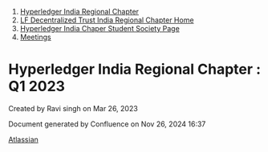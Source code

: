 1. [Hyperledger India Regional Chapter](index.html)
2. [LF Decentralized Trust India Regional Chapter Home](LF-Decentralized-Trust-India-Regional-Chapter-Home_19169282.html)
3. [Hyperledger India Chaper Student Society Page](Hyperledger-India-Chaper-Student-Society-Page_19169775.html)
4. [Meetings](Meetings_19169855.html)

# Hyperledger India Regional Chapter : Q1 2023

Created by Ravi singh on Mar 26, 2023

Document generated by Confluence on Nov 26, 2024 16:37

[Atlassian](http://www.atlassian.com/)
